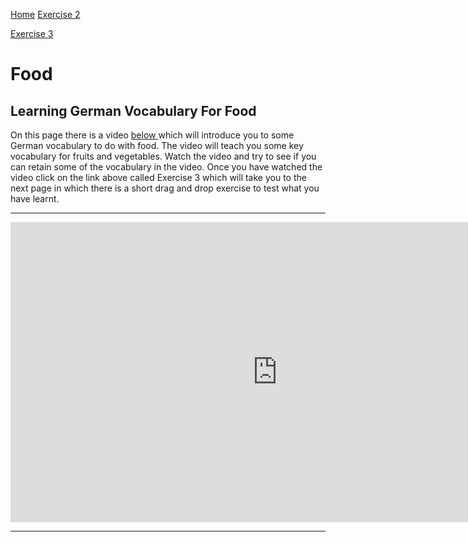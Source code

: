 
<a href="index.html">Home</a>
<a href="GreetingsExercise.html">Exercise 2 </a> 

<a href="FoodExercise.html">Exercise 3 </a>


<h1> Food </h1>

<h2>Learning German Vocabulary For Food </h2>

<p> On this page there is a video <u>below </u> which will introduce you to some German vocabulary to do with food. The video will teach you some key vocabulary for fruits and vegetables. Watch the video and try to see if you can retain some of the vocabulary in the video.  Once you have watched the video click on the link above called Exercise 3 which will take you to the next page in which there is a short drag and drop exercise to test what you have learnt. </p>

<hr>

<iframe width="854" height="480" src="https://www.youtube.com/embed/7VMMzEwyzQY" frameborder="0" allow="autoplay; encrypted-media" allowfullscreen></iframe>

<hr>



